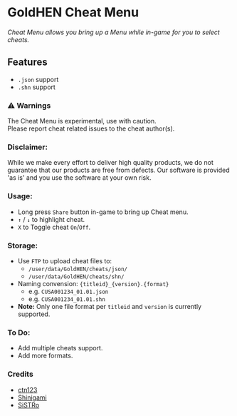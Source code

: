 # GoldHEN Cheat Menu
_Cheat Menu allows you bring up a Menu while in-game for you to select cheats._

## Features
- `.json` support
- `.shn` support

### :warning: Warnings
The Cheat Menu is experimental, use with caution.  
Please report cheat related issues to the cheat author(s).

### Disclaimer:
While we make every effort to deliver high quality products, we do not guarantee that our products are free from defects. Our software is provided 'as is' and you use the software at your own risk.

### Usage:
- Long press `Share` button in-game to bring up Cheat menu.
- `↑` / `↓` to highlight cheat.
- `X` to Toggle cheat `On`/`Off`.

### Storage:
- Use `FTP` to upload cheat files to:
  - `/user/data/GoldHEN/cheats/json/`
  - `/user/data/GoldHEN/cheats/shn/`
- Naming convension: `{titleid}_{version}.{format}`
  - e.g. `CUSA001234_01.01.json`
  - e.g. `CUSA001234_01.01.shn`
 - **Note:** Only one file format per `titleid` and `version` is currently supported.

### To Do:
- Add multiple cheats support.
- Add more formats.

### Credits
- [ctn123](https://github.com/ctn123)
- [Shinigami](https://github.com/ScriptSK)
- [SiSTRo](https://github.com/SiSTR0)